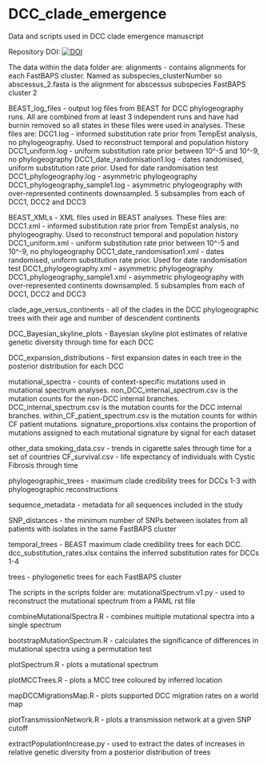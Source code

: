 # DCC_clade_emergence
Data and scripts used in DCC clade emergence manuscript

Repository DOI: [![DOI](https://zenodo.org/badge/313015200.svg)](https://zenodo.org/badge/latestdoi/313015200)

The data within the data folder are:
alignments - contains alignments for each FastBAPS cluster. Named as subspecies_clusterNumber so abscessus_2.fasta is the alignment for abscessus subspecies FastBAPS cluster 2

BEAST_log_files - output log files from BEAST for DCC phylogeography runs. All are combined from at least 3 independent runs and have had burnin removed so all states in these files were used in analyses. These files are:
DCC1.log - informed substitution rate prior from TempEst analysis, no phylogeography. Used to reconstruct temporal and population history
DCC1_uniform.log - uniform substitution rate prior between 10^-5 and 10^-9, no phylogeography
DCC1_date_randomisation1.log - dates randomised, uniform substitution rate prior. Used for date randomisation test
DCC1_phylogeography.log - asymmetric phylogeography
DCC1_phylogeography_sample1.log - asymmetric phylogeography with over-represented continents downsampled. 5 subsamples from each of DCC1, DCC2 and DCC3

BEAST_XMLs - XML files used in BEAST analyses. These files are:
DCC1.xml - informed substitution rate prior from TempEst analysis, no phylogeography. Used to reconstruct temporal and population history
DCC1_uniform.xml - uniform substitution rate prior between 10^-5 and 10^-9, no phylogeography
DCC1_date_randomisation1.xml - dates randomised, uniform substitution rate prior. Used for date randomisation test
DCC1_phylogeography.xml - asymmetric phylogeography
DCC1_phylogeography_sample1.xml - asymmetric phylogeography with over-represented continents downsampled. 5 subsamples from each of DCC1, DCC2 and DCC3

clade_age_versus_continents - all of the clades in the DCC phylogeographic trees with their age and number of descendent continents

DCC_Bayesian_skyline_plots - Bayesian skyline plot estimates of relative genetic diversity through time for each DCC

DCC_expansion_distributions - first expansion dates in each tree in the posterior distribution for each DCC

mutational_spectra - counts of context-specific mutations used in mutational spectrum analyses. non_DCC_internal_spectrum.csv is the mutation counts for the non-DCC internal branches. DCC_internal_spectrum.csv is the mutation counts for the DCC internal branches. within_CF_patient_spectrum.csv is the mutation counts for within CF patient mutations. signature_proportions.xlsx contains the proportion of mutations assigned to each mutational signature by signal for each dataset

other_data
smoking_data.csv - trends in cigarette sales through time for a set of countries
CF_survival.csv - life expectancy of individuals with Cystic Fibrosis through time

phylogeographic_trees - maximum clade credibility trees for DCCs 1-3 with phylogeographic reconstructions

sequence_metadata - metadata for all sequences included in the study

SNP_distances - the minimum number of SNPs between isolates from all patients with isolates in the same FastBAPS cluster

temporal_trees - BEAST maximum clade credibility trees for each DCC. dcc_substitution_rates.xlsx contains the inferred substitution rates for DCCs 1-4

trees - phylogenetic trees for each FastBAPS cluster

The scripts in the scripts folder are:
mutationalSpectrum.v1.py - used to reconstruct the mutational spectrum from a PAML rst file

combineMutationalSpectra.R - combines multiple mutational spectra into a single spectrum

bootstrapMutationSpectrum.R - calculates the significance of differences in mutational spectra using a permutation test

plotSpectrum.R - plots a mutational spectrum

plotMCCTrees.R - plots a MCC tree coloured by inferred location

mapDCCMigrationsMap.R - plots supported DCC migration rates on a world map

plotTransmissionNetwork.R - plots a transmission network at a given SNP cutoff

extractPopulationIncrease.py - used to extract the dates of increases in relative genetic diversity from a posterior distribution of trees
